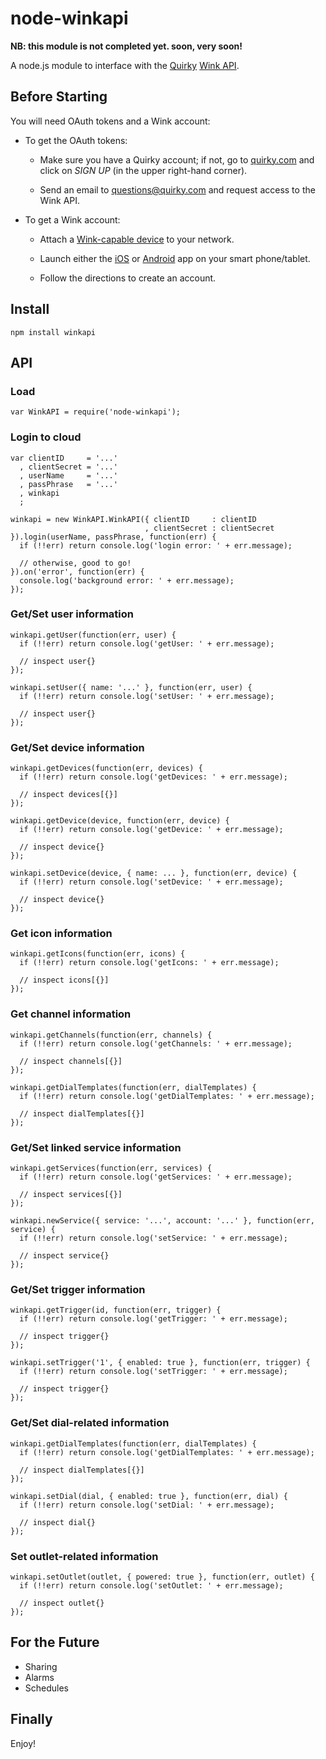 node-winkapi
============

**NB: this module is not completed yet. soon, very soon!**

A node.js module to interface with the [Quirky](http://www.quirky.com/) [Wink API](http://docs.wink.apiary.io).

Before Starting
---------------
You will need OAuth tokens and a Wink account:

- To get the OAuth tokens:

    - Make sure you have a Quirky account;
if not, go to [quirky.com](http://www.quirky.com/) and click on _SIGN UP_ (in the upper right-hand corner).

    - Send an email to [questions@quirky.com](mailto:questions@quirky.com) and request access to the Wink API.

- To get a Wink account:

    - Attach a [Wink-capable device](http://www.quirky.com/shop/smart-home) to your network.

    - Launch either the [iOS](https://itunes.apple.com/us/app/wink-instantly-connected/id719287124?mt=8)
or [Android](https://play.google.com/store/apps/details?id=com.quirky.android.wink.wink&hl=en) app on your smart phone/tablet.

    - Follow the directions to create an account.


Install
-------

    npm install winkapi

API
---

### Load

    var WinkAPI = require('node-winkapi');

### Login to cloud

    var clientID     = '...'
      , clientSecret = '...'
      , userName     = '...'
      , passPhrase   = '...'
      , winkapi
      ;

    winkapi = new WinkAPI.WinkAPI({ clientID     : clientID
                                  , clientSecret : clientSecret }).login(userName, passPhrase, function(err) {
      if (!!err) return console.log('login error: ' + err.message);

      // otherwise, good to go!
    }).on('error', function(err) {
      console.log('background error: ' + err.message);
    });

### Get/Set user information

    winkapi.getUser(function(err, user) {
      if (!!err) return console.log('getUser: ' + err.message);

      // inspect user{}
    });

    winkapi.setUser({ name: '...' }, function(err, user) {
      if (!!err) return console.log('setUser: ' + err.message);

      // inspect user{}
    });

### Get/Set device information

    winkapi.getDevices(function(err, devices) {
      if (!!err) return console.log('getDevices: ' + err.message);

      // inspect devices[{}]
    });

    winkapi.getDevice(device, function(err, device) {
      if (!!err) return console.log('getDevice: ' + err.message);

      // inspect device{}
    });

    winkapi.setDevice(device, { name: ... }, function(err, device) {
      if (!!err) return console.log('setDevice: ' + err.message);

      // inspect device{}
    });

### Get icon information

    winkapi.getIcons(function(err, icons) {
      if (!!err) return console.log('getIcons: ' + err.message);

      // inspect icons[{}]
    });

### Get channel information

    winkapi.getChannels(function(err, channels) {
      if (!!err) return console.log('getChannels: ' + err.message);

      // inspect channels[{}]
    });

    winkapi.getDialTemplates(function(err, dialTemplates) {
      if (!!err) return console.log('getDialTemplates: ' + err.message);

      // inspect dialTemplates[{}]
    });

### Get/Set linked service information

    winkapi.getServices(function(err, services) {
      if (!!err) return console.log('getServices: ' + err.message);

      // inspect services[{}]
    });

    winkapi.newService({ service: '...', account: '...' }, function(err, service) {
      if (!!err) return console.log('setService: ' + err.message);

      // inspect service{}
    });

### Get/Set trigger information

    winkapi.getTrigger(id, function(err, trigger) {
      if (!!err) return console.log('getTrigger: ' + err.message);

      // inspect trigger{}
    });

    winkapi.setTrigger('1', { enabled: true }, function(err, trigger) {
      if (!!err) return console.log('setTrigger: ' + err.message);

      // inspect trigger{}
    });

### Get/Set dial-related information

    winkapi.getDialTemplates(function(err, dialTemplates) {
      if (!!err) return console.log('getDialTemplates: ' + err.message);

      // inspect dialTemplates[{}]
    });

    winkapi.setDial(dial, { enabled: true }, function(err, dial) {
      if (!!err) return console.log('setDial: ' + err.message);

      // inspect dial{}
    });

### Set outlet-related information

    winkapi.setOutlet(outlet, { powered: true }, function(err, outlet) {
      if (!!err) return console.log('setOutlet: ' + err.message);

      // inspect outlet{}
    });

## For the Future
- Sharing
- Alarms
- Schedules

Finally
-------

Enjoy!
